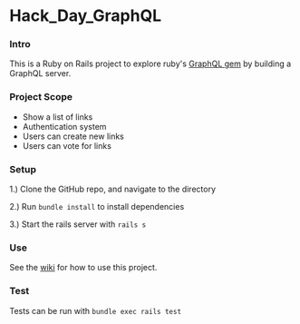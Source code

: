 # Hack_Day_GraphQL

### Intro
This is a Ruby on Rails project to explore ruby's [GraphQL gem](https://graphql-ruby.org/) by building a GraphQL server.

### Project Scope
+ Show a list of links
+ Authentication system
+ Users can create new links
+ Users can vote for links

### Setup

1.) Clone the GitHub repo, and navigate to the directory

2.) Run `bundle install` to install dependencies

3.) Start the rails server with `rails s`

### Use

See the [wiki](https://github.com/Radabaugh/hack-day-GraphQL/wiki) for how to use this project.

### Test
Tests can be run with `bundle exec rails test`
